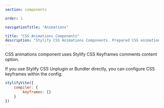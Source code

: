 ```yaml
---
section: components

order: 1

navigationTitle: "Animations"

title: "CSS Animations Components"
description: "Stylify CSS Animations Components. Prepared CSS animations for your next web project. Copy&Paste, without CSS framework."
---
```


CSS animations component uses Stylify CSS Keyframes comments content option.

If you use Stylify CSS Unplugin or Bundler directly, you can configure CSS keyframes <nuxt-link to="/docs/stylify/compiler#keyframes">within the config</nuxt-link>:

```js
stylifyVite({
	compiler: {
		keyframes: {}
	}
})
```

<interactive-preview class="margin-bottom:48px"
min-height="250"
title="Animation"
without-components
html-snippet="components/animations"></interactive-preview>
